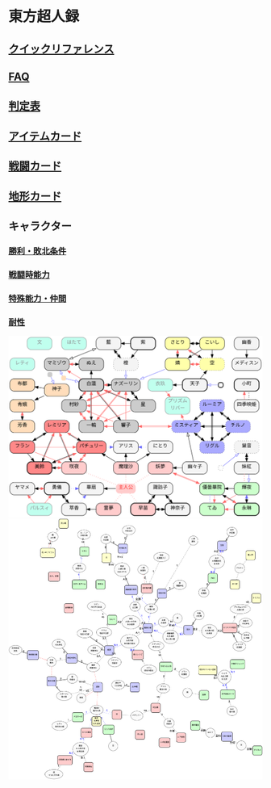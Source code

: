 # 東方超人録

## [クイックリファレンス](./doc/quickreference.md)
## [FAQ](./doc/faq.md)
## [判定表](./doc/reference.md)
## [アイテムカード](./doc/item.md)
## [戦闘カード](./doc/attack.md)
## [地形カード](./doc/map.md)
## キャラクター
### [勝利・敗北条件](./doc/character.md)
### [戦闘時能力](./doc/chara-battle.md)
### [特殊能力・仲間](./doc/chara-ability.md)
### [耐性](./doc/chara-regist.md)
![](./doc/rensa.svg)
![](./doc/match.png)